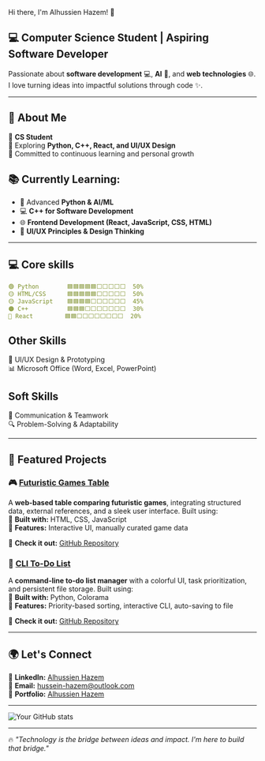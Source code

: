 Hi there, I'm Alhussien Hazem! 👋  

## 💻 **Computer Science Student | Aspiring Software Developer**  

Passionate about **software development** 💻, **AI** 🤖, and **web technologies** 🌐.  
I love turning ideas into impactful solutions through code ✨. 

---

## 🚀 About Me  
🔹 **CS Student**  
🔹 Exploring **Python, C++, React, and UI/UX Design**  
🔹 Committed to continuous learning and personal growth  

## 📚 **Currently Learning:**  
- 🤖 Advanced **Python & AI/ML**  
- 💻 **C++ for Software Development**  
- 🌐 **Frontend Development (React, JavaScript, CSS, HTML)**  
- 🎨 **UI/UX Principles & Design Thinking** 

---

## 💻 Core skills 
```yaml
🟢 Python        🟦🟦🟦🟦🟦⬜⬜⬜⬜⬜  50%   
🟡 HTML/CSS      🟦🟦🟦🟦🟦⬜⬜⬜⬜⬜  50%  
🟡 JavaScript    🟦🟦🟦🟦⬜⬜⬜⬜⬜⬜  45% 
🟠 C++           🟦🟦🟦⬜⬜⬜⬜⬜⬜⬜  30%  
🔵 React         🟦🟦⬜⬜⬜⬜⬜⬜⬜⬜  20%  
```

## **Other Skills**  
🎨 UI/UX Design & Prototyping  
📊 Microsoft Office (Word, Excel, PowerPoint)  

## **Soft Skills**  
💬 Communication & Teamwork  
🔍 Problem-Solving & Adaptability    

---

## 📌 Featured Projects  

### 🎮 [Futuristic Games Table](https://github.com/alhussienhazem/FuturisticGamesTable)  
A **web-based table comparing futuristic games**, integrating structured data, external references, and a sleek user interface. Built using:  
🔹 **Built with:** HTML, CSS, JavaScript  
🔹 **Features:** Interactive UI, manually curated game data  

🔗 **Check it out:** [GitHub Repository](https://github.com/alhussienhazem/FuturisticGamesTable)  


### 📝 [CLI To-Do List](https://github.com/alhussienhazem/CLI-To-Do-List)  
A **command-line to-do list manager** with a colorful UI, task prioritization, and persistent file storage. Built using:  
🔹 **Built with:** Python, Colorama  
🔹 **Features:** Priority-based sorting, interactive CLI, auto-saving to file  

🔗 **Check it out:** [GitHub Repository](https://github.com/alhussienhazem/CLI-To-Do-List)  

---


## 🌍 Let's Connect  
🔗 **LinkedIn:** [Alhussien Hazem](https://www.linkedin.com/in/alhussienhazem/)  
📧 **Email:** hussein-hazem@outlook.com  
🚀 **Portfolio:** [Alhussien Hazem](https://alhussien.net/) 

---



![Your GitHub stats](https://github-readme-stats.vercel.app/api?username=your-username&show_icons=true&theme=radical)




---

🔥 *"Technology is the bridge between ideas and impact. I'm here to build that bridge."*  
